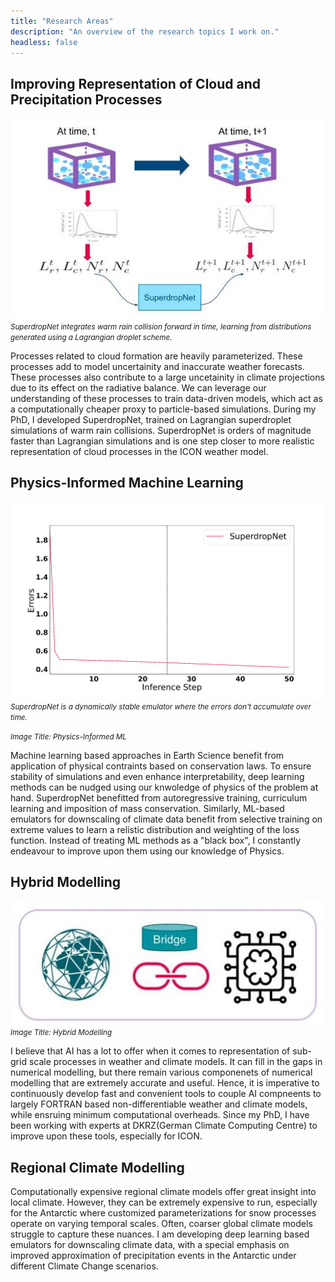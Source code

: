 ```yaml
---
title: "Research Areas"
description: "An overview of the research topics I work on."
headless: false
---
```


## Improving Representation of Cloud and Precipitation Processes
![Representation of Cloud and Precipitation Processes](superdrpnet.jpg)
<small>*SuperdropNet integrates warm rain collision forward in time, learning from distributions generated using a Lagrangian droplet scheme.*</small>


Processes related to cloud formation are heavily parameterized. These processes add to model uncertainity and inaccurate weather forecasts. These processes also contribute to a large uncetainity in climate projections due to its effect on the radiative balance. We can leverage our understanding of these processes to train data-driven models, which act as a computationally cheaper proxy to particle-based simulations. During my PhD, I developed SuperdropNet, trained on Lagrangian superdroplet simulations of warm rain collisions. SuperdropNet is orders of magnitude faster than Lagrangian simulations and is one step closer to more realistic representation of cloud processes in the ICON weather model. 


## Physics-Informed Machine Learning
![Physics-Informed ML](clouds.png)
<small>*SuperdropNet is a dynamically stable emulator where the errors don't accumulate over time.*</small>

<small>*Image Title: Physics-Informed ML*</small>

Machine learning based approaches in Earth Science benefit from application of physical contraints based on conservation laws. To ensure stability of simulations and even enhance interpretability,  deep learning methods can be nudged using our knwoledge of physics of the problem at hand. SuperdropNet benefitted from autoregressive training, curriculum learning and imposition of mass conservation. Similarly, ML-based emulators for downscaling of climate data benefit from selective training on extreme values to learn a relistic distribution and weighting of the loss function. Instead of treating ML methods as a "black box", I constantly endeavour to improve upon them using our knowledge of Physics. 

## Hybrid Modelling
![Hybrid Modelling](hybrid_modelling.jpg)
<small>*Image Title: Hybrid Modelling*</small>

I believe that AI has a lot to offer when it comes to representation of sub-grid scale processes in weather and climate models. It can fill in the gaps in numerical modelling, but there remain various componenets of numerical modelling that are extremely accurate and useful. Hence, it is imperative to continuously develop fast and convenient tools to couple AI compneents to largely FORTRAN based non-differentiable weather and climate models, while ensruing minimum computational overheads. Since my PhD, I have been working with experts at DKRZ(German Climate Computing Centre) to improve upon these tools, especially for ICON.  


## Regional Climate Modelling

Computationally expensive regional climate models offer great insight into local climate. However, they can be extremely expensive to run, especially for the Antarctic where customized parameterizations for snow processes operate on varying temporal scales. Often, coarser global climate models struggle to capture these nuances. I am developing deep learning based emulators for downscaling climate data, with a special emphasis on improved approximation of precipitation events in the Antarctic under different Climate Change scenarios. 